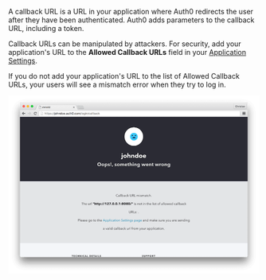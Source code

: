 <!-- markdownlint-disable MD041 -->

A callback URL is a URL in your application where Auth0 redirects the user after they have been authenticated. Auth0 adds parameters to the callback URL, including a token. 

Callback URLs can be manipulated by attackers. For security, add your application's URL to the **Allowed Callback URLs** field in your <a href="$manage_url/#/applications/$account.clientId/settings" target="_blank" rel="noreferrer">Application Settings</a>. 

If you do not add your application's URL to the list of Allowed Callback URLs, your users will see a mismatch error when they try to log in.

![Callback error](/media/articles/angularjs/callback_error.png)